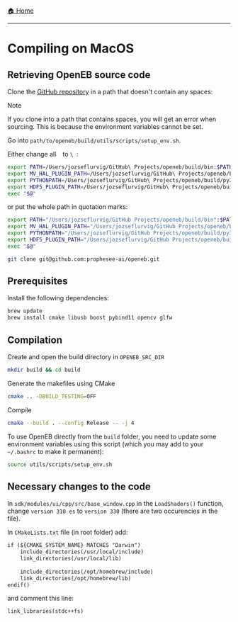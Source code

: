 [🏠 Home](https://github.com/ubi-coro/openeb)

---

# Compiling on MacOS
## Retrieving OpenEB source code

Clone the [GitHub repository](https://github.com/prophesee-ai/openeb) in a path that doesn't contain any spaces:

> [!NOTE]
>
> If you clone into a path that contains spaces, you will get an error when sourcing. This is because the environment variables cannot be set.
>
>  Go into `path/to/openeb/build/utils/scripts/setup_env.sh`.
>
> Either change all ` ` to `\ `:
>
> ```bash
> export PATH=/Users/jozseflurvig/GitHub\ Projects/openeb/build/bin:$PATH
> export MV_HAL_PLUGIN_PATH=/Users/jozseflurvig/GitHub\ Projects/openeb/build/lib/metavision/hal/plugins
> export PYTHONPATH=/Users/jozseflurvig/GitHub\ Projects/openeb/build/py3:/Users/jozseflurvig/GitHub\ Projects/openeb/sdk/modules/core_ml/python/pypkg:/Users/jozseflurvig/GitHub\ Projects/openeb/sdk/modules/core/python/pypkg::/Users/jozseflurvig/GitHub\ Projects/openeb/utils/python:/Users/jozseflurvig/GitHub\ Projects/openeb/utils/ci:$PYTHONPATH
> export HDF5_PLUGIN_PATH=/Users/jozseflurvig/GitHub\ Projects/openeb/build/lib/hdf5/plugin
> exec "$@"
> ```
>
> or put the whole path in quotation marks:
>
> ```bash
> export PATH="/Users/jozseflurvig/GitHub Projects/openeb/build/bin":$PATH
> export MV_HAL_PLUGIN_PATH="/Users/jozseflurvig/GitHub Projects/openeb/build/lib/metavision/hal/plugins"
> export PYTHONPATH="/Users/jozseflurvig/GitHub Projects/openeb/build/py3":"/Users/jozseflurvig/GitHub Projects/openeb/sdk/modules/core_ml/python/pypkg":"/Users/jozseflurvig/GitHub Projects/openeb/sdk/modules/core/python/pypkg"::"/Users/jozseflurvig/GitHub Projects/openeb/utils/python":"/Users/jozseflurvig/GitHub Projects/openeb/utils/ci":$PYTHONPATH
> export HDF5_PLUGIN_PATH="/Users/jozseflurvig/GitHub Projects/openeb/build/lib/hdf5/plugin"
> exec "$@"
> ```

```bash
git clone git@github.com:prophesee-ai/openeb.git
```

## Prerequisites

Install the following dependencies:

```bash
brew update
brew install cmake libusb boost pybind11 opencv glfw
```

## Compilation

Create and open the build directory in `OPENEB_SRC_DIR`

```bash
mkdir build && cd build
```

Generate the makefiles using CMake

```bash
cmake .. -DBUILD_TESTING=OFF
```

Compile

```bash
cmake --build . --config Release -- -j 4
```
  
To use OpenEB directly from the `build` folder, you need to update some environment variables using this script (which you may add to your `~/.bashrc` to make it permanent):

```bash
source utils/scripts/setup_env.sh
```

## Necessary changes to the code

In `sdk/modules/ui/cpp/src/base_window.cpp` in the `LoadShaders()` function, change `version 310 es` to `version 330` (there are two occurencies in the file).

In `CMakeLists.txt` file (in root folder) add:

```txt
if (${CMAKE_SYSTEM_NAME} MATCHES "Darwin")
    include_directories(/usr/local/include)
    link_directories(/usr/local/lib)
    
    include_directories(/opt/homebrew/include)
    link_directories(/opt/homebrew/lib)
endif()
```

and comment this line:

```txt
link_libraries(stdc++fs)
```
